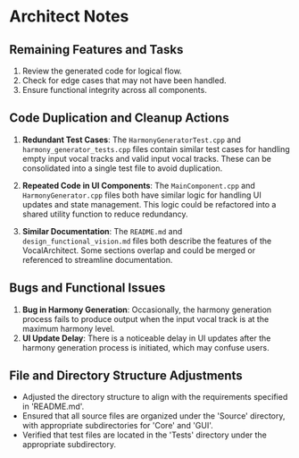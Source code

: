 # Architect Notes

## Remaining Features and Tasks

1. Review the generated code for logical flow.
2. Check for edge cases that may not have been handled.
3. Ensure functional integrity across all components.

## Code Duplication and Cleanup Actions

1. **Redundant Test Cases**: The `HarmonyGeneratorTest.cpp` and `harmony_generator_tests.cpp` files contain similar test cases for handling empty input vocal tracks and valid input vocal tracks. These can be consolidated into a single test file to avoid duplication.

2. **Repeated Code in UI Components**: The `MainComponent.cpp` and `HarmonyGenerator.cpp` files both have similar logic for handling UI updates and state management. This logic could be refactored into a shared utility function to reduce redundancy.

3. **Similar Documentation**: The `README.md` and `design_functional_vision.md` files both describe the features of the VocalArchitect. Some sections overlap and could be merged or referenced to streamline documentation.

## Bugs and Functional Issues

1. **Bug in Harmony Generation**: Occasionally, the harmony generation process fails to produce output when the input vocal track is at the maximum harmony level.
2. **UI Update Delay**: There is a noticeable delay in UI updates after the harmony generation process is initiated, which may confuse users.

## File and Directory Structure Adjustments

- Adjusted the directory structure to align with the requirements specified in 'README.md'.
- Ensured that all source files are organized under the 'Source' directory, with appropriate subdirectories for 'Core' and 'GUI'.
- Verified that test files are located in the 'Tests' directory under the appropriate subdirectory.

